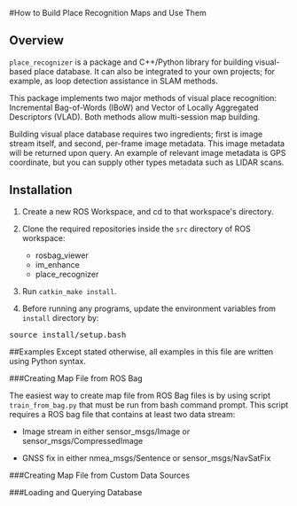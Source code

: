 #How to Build Place Recognition Maps and Use Them

Overview
--------

`place_recognizer` is a package and C++/Python library for building visual-based place database. It can also be integrated to your own projects; for example, as loop detection assistance in SLAM methods.

This package implements two major methods of visual place recognition: Incremental Bag-of-Words (IBoW) and Vector of Locally Aggregated Descriptors (VLAD). Both methods allow multi-session map building.

Building visual place database requires two ingredients; first is image stream itself, and second, per-frame image metadata. This image metadata will be returned upon query. An example of relevant image metadata is GPS coordinate, but you can supply other types metadata such as LIDAR scans.

Installation
------------

1. Create a new ROS Workspace, and cd to that workspace's directory.

2. Clone the required repositories inside the `src` directory of ROS workspace:

   - rosbag_viewer
   - im_enhance
   - place_recognizer

3. Run `catkin_make install`. 
4. Before running any programs, update the environment variables from `install` directory by:
<pre>
source install/setup.bash
</pre>

##Examples
Except stated otherwise, all examples in this file are written using Python syntax.

###Creating Map File from ROS Bag

The easiest way to create map file from ROS Bag files is by using script `train_from_bag.py` that must be run from bash command prompt. This script requires a ROS bag file that contains at least two data stream:

- Image stream in either sensor_msgs/Image or sensor_msgs/CompressedImage

- GNSS fix in either nmea_msgs/Sentence or sensor_msgs/NavSatFix



###Creating Map File from Custom Data Sources


###Loading and Querying Database